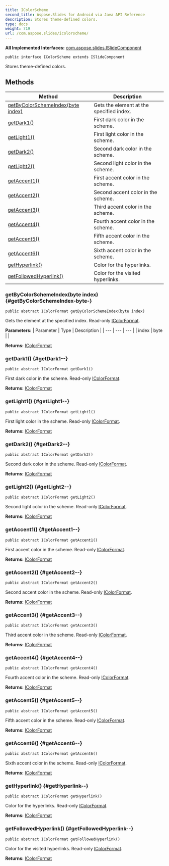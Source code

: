 ```yaml
---
title: IColorScheme
second_title: Aspose.Slides for Android via Java API Reference
description: Stores theme-defined colors.
type: docs
weight: 719
url: /com.aspose.slides/icolorscheme/
---
```

**All Implemented Interfaces:**
[com.aspose.slides.ISlideComponent](../../com.aspose.slides/islidecomponent)
```
public interface IColorScheme extends ISlideComponent
```

Stores theme-defined colors.
## Methods

| Method | Description |
| --- | --- |
| [getByColorSchemeIndex(byte index)](#getByColorSchemeIndex-byte-) | Gets the element at the specified index. |
| [getDark1()](#getDark1--) | First dark color in the scheme. |
| [getLight1()](#getLight1--) | First light color in the scheme. |
| [getDark2()](#getDark2--) | Second dark color in the scheme. |
| [getLight2()](#getLight2--) | Second light color in the scheme. |
| [getAccent1()](#getAccent1--) | First accent color in the scheme. |
| [getAccent2()](#getAccent2--) | Second accent color in the scheme. |
| [getAccent3()](#getAccent3--) | Third accent color in the scheme. |
| [getAccent4()](#getAccent4--) | Fourth accent color in the scheme. |
| [getAccent5()](#getAccent5--) | Fifth accent color in the scheme. |
| [getAccent6()](#getAccent6--) | Sixth accent color in the scheme. |
| [getHyperlink()](#getHyperlink--) | Color for the hyperlinks. |
| [getFollowedHyperlink()](#getFollowedHyperlink--) | Color for the visited hyperlinks. |
### getByColorSchemeIndex(byte index) {#getByColorSchemeIndex-byte-}
```
public abstract IColorFormat getByColorSchemeIndex(byte index)
```


Gets the element at the specified index. Read-only [IColorFormat](../../com.aspose.slides/icolorformat).

**Parameters:**
| Parameter | Type | Description |
| --- | --- | --- |
| index | byte |  |

**Returns:**
[IColorFormat](../../com.aspose.slides/icolorformat)
### getDark1() {#getDark1--}
```
public abstract IColorFormat getDark1()
```


First dark color in the scheme. Read-only [IColorFormat](../../com.aspose.slides/icolorformat).

**Returns:**
[IColorFormat](../../com.aspose.slides/icolorformat)
### getLight1() {#getLight1--}
```
public abstract IColorFormat getLight1()
```


First light color in the scheme. Read-only [IColorFormat](../../com.aspose.slides/icolorformat).

**Returns:**
[IColorFormat](../../com.aspose.slides/icolorformat)
### getDark2() {#getDark2--}
```
public abstract IColorFormat getDark2()
```


Second dark color in the scheme. Read-only [IColorFormat](../../com.aspose.slides/icolorformat).

**Returns:**
[IColorFormat](../../com.aspose.slides/icolorformat)
### getLight2() {#getLight2--}
```
public abstract IColorFormat getLight2()
```


Second light color in the scheme. Read-only [IColorFormat](../../com.aspose.slides/icolorformat).

**Returns:**
[IColorFormat](../../com.aspose.slides/icolorformat)
### getAccent1() {#getAccent1--}
```
public abstract IColorFormat getAccent1()
```


First accent color in the scheme. Read-only [IColorFormat](../../com.aspose.slides/icolorformat).

**Returns:**
[IColorFormat](../../com.aspose.slides/icolorformat)
### getAccent2() {#getAccent2--}
```
public abstract IColorFormat getAccent2()
```


Second accent color in the scheme. Read-only [IColorFormat](../../com.aspose.slides/icolorformat).

**Returns:**
[IColorFormat](../../com.aspose.slides/icolorformat)
### getAccent3() {#getAccent3--}
```
public abstract IColorFormat getAccent3()
```


Third accent color in the scheme. Read-only [IColorFormat](../../com.aspose.slides/icolorformat).

**Returns:**
[IColorFormat](../../com.aspose.slides/icolorformat)
### getAccent4() {#getAccent4--}
```
public abstract IColorFormat getAccent4()
```


Fourth accent color in the scheme. Read-only [IColorFormat](../../com.aspose.slides/icolorformat).

**Returns:**
[IColorFormat](../../com.aspose.slides/icolorformat)
### getAccent5() {#getAccent5--}
```
public abstract IColorFormat getAccent5()
```


Fifth accent color in the scheme. Read-only [IColorFormat](../../com.aspose.slides/icolorformat).

**Returns:**
[IColorFormat](../../com.aspose.slides/icolorformat)
### getAccent6() {#getAccent6--}
```
public abstract IColorFormat getAccent6()
```


Sixth accent color in the scheme. Read-only [IColorFormat](../../com.aspose.slides/icolorformat).

**Returns:**
[IColorFormat](../../com.aspose.slides/icolorformat)
### getHyperlink() {#getHyperlink--}
```
public abstract IColorFormat getHyperlink()
```


Color for the hyperlinks. Read-only [IColorFormat](../../com.aspose.slides/icolorformat).

**Returns:**
[IColorFormat](../../com.aspose.slides/icolorformat)
### getFollowedHyperlink() {#getFollowedHyperlink--}
```
public abstract IColorFormat getFollowedHyperlink()
```


Color for the visited hyperlinks. Read-only [IColorFormat](../../com.aspose.slides/icolorformat).

**Returns:**
[IColorFormat](../../com.aspose.slides/icolorformat)

